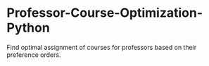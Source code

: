 # Professor-Course-Optimization-Python
Find optimal assignment of courses for professors based on their preference orders.
